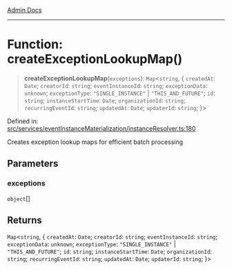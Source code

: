 [Admin Docs](/)

***

# Function: createExceptionLookupMap()

> **createExceptionLookupMap**(`exceptions`): `Map`\<`string`, \{ `createdAt`: `Date`; `creatorId`: `string`; `eventInstanceId`: `string`; `exceptionData`: `unknown`; `exceptionType`: `"SINGLE_INSTANCE"` \| `"THIS_AND_FUTURE"`; `id`: `string`; `instanceStartTime`: `Date`; `organizationId`: `string`; `recurringEventId`: `string`; `updatedAt`: `Date`; `updaterId`: `string`; \}\>

Defined in: [src/services/eventInstanceMaterialization/instanceResolver.ts:180](https://github.com/gautam-divyanshu/talawa-api/blob/7e7d786bbd7356b22a3ba5029601eed88ff27201/src/services/eventInstanceMaterialization/instanceResolver.ts#L180)

Creates exception lookup maps for efficient batch processing

## Parameters

### exceptions

`object`[]

## Returns

`Map`\<`string`, \{ `createdAt`: `Date`; `creatorId`: `string`; `eventInstanceId`: `string`; `exceptionData`: `unknown`; `exceptionType`: `"SINGLE_INSTANCE"` \| `"THIS_AND_FUTURE"`; `id`: `string`; `instanceStartTime`: `Date`; `organizationId`: `string`; `recurringEventId`: `string`; `updatedAt`: `Date`; `updaterId`: `string`; \}\>
